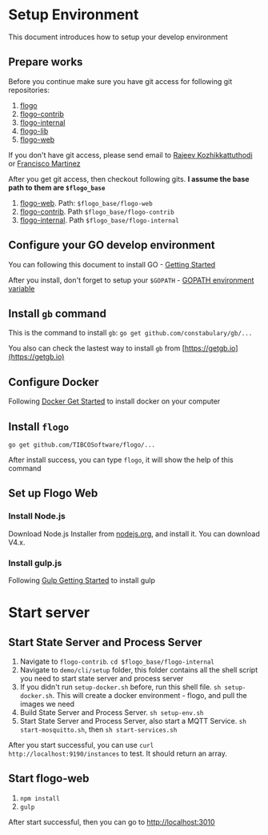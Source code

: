 # Setup Environment
This document introduces how to setup your develop environment

## Prepare works
Before you continue make sure you have git access for following git repositories:

1. [flogo](https://github.com/TIBCOSoftware/flogo.git)
2. [flogo-contrib](https://github.com/TIBCOSoftware/flogo-contrib.git)
3. [flogo-internal](https://github.com/TIBCOSoftware/flogo-internal.git)
4. [flogo-lib](https://github.com/TIBCOSoftware/flogo-lib.git)
5. [flogo-web](https://github.com/TIBCOSoftware/flogo-web.git)

If you don't have git access, please send email to [Rajeev Kozhikkattuthodi](mailto:rkozhikk@tibco.com?subject=Flogo%20Git%20Access) or [Francisco Martinez](mailto:fmartinez@tibco.com?subject=Flogo%20Git%20Access)

After you get git access, then checkout following gits. **I assume the base path to them are `$flogo_base`**

1. [flogo-web](https://github.com/TIBCOSoftware/flogo-web.git). Path: `$flogo_base/flogo-web`
2. [flogo-contrib](https://github.com/TIBCOSoftware/flogo-contrib.git). Path `$flogo_base/flogo-contrib`
3. [flogo-internal](https://github.com/TIBCOSoftware/flogo-internal.git). Path `$flogo_base/flogo-internal`

## Configure your **GO** develop environment
You can following this document to install GO - [Getting Started](https://golang.org/doc/install)

After you install, don't forget to setup your `$GOPATH` - [GOPATH environment variable](https://golang.org/doc/code.html#GOPATH)

## Install `gb` command
This is the command to install `gb`: `go get github.com/constabulary/gb/...`

You also can check the lastest way to install `gb` from [https://getgb.io](https://getgb.io)

## Configure Docker
Following [Docker Get Started](https://docs.docker.com/mac/) to install docker on your computer 

## Install `flogo`
`go get github.com/TIBCOSoftware/flogo/...`

After install success, you can type `flogo`, it will show the help of this command

## Set up Flogo Web

### Install Node.js
Download Node.js Installer from [nodejs.org](https://nodejs.org/en/), and install it. You can download V4.x.

### Install gulp.js
Following [Gulp Getting Started](https://github.com/gulpjs/gulp/blob/master/docs/getting-started.md) to install gulp

# Start server

## Start State Server and Process Server
1. Navigate to `flogo-contrib`. `cd $flogo_base/flogo-internal`
2. Navigate to `demo/cli/setup` folder, this folder contains all the shell script you need to start state server and process server
3. If you didn't run `setup-docker.sh` before, run this shell file. `sh setup-docker.sh`. This will create a docker environment - flogo, and pull the images we need
4. Build State Server and Process Server. `sh setup-env.sh`
5. Start State Server and Process Server, also start a MQTT Service. `sh start-mosquitto.sh`, then `sh start-services.sh`

After you start successful, you can use `curl http://localhost:9190/instances` to test. It should return an array.

## Start flogo-web
1. `npm install`
2. `gulp`

After start successful, then you can go to [http://localhost:3010](http://localhost:3010)









